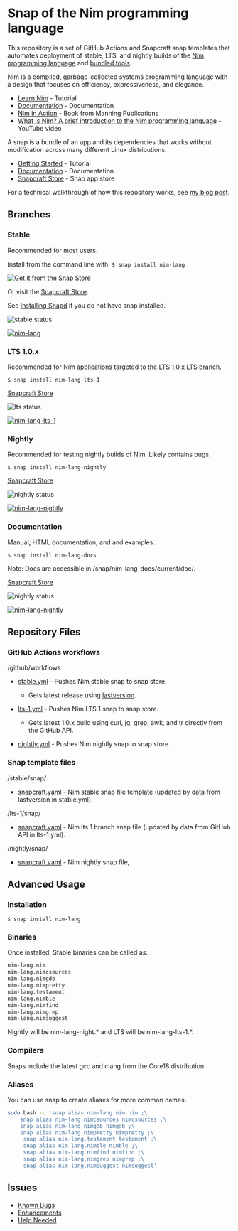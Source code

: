 
# Snap of the Nim programming language

This repository is a set of GitHub Actions and Snapcraft snap templates that automates deployment of stable, LTS, and nightly builds of the [Nim programming language](https://nim-lang.org/) and [bundled tools](https://nim-lang.org/docs/tools.html).

Nim is a compiled, garbage-collected systems programming language with a design that focuses on efficiency, expressiveness, and elegance.

* [Learn Nim](https://nim-lang.org/learn.html) - Tutorial
* [Documentation](https://nim-lang.org/documentation.html) - Documentation
* [Nim in Action](https://www.manning.com/books/nim-in-action) - Book from Manning Publications
* [What Is Nim? A brief introduction to the Nim programming language](https://www.youtube.com/watch?v=nKTLsUF9oyU) - YouTube video

A snap is a bundle of an app and its dependencies that works without modification across many different Linux distributions.

* [Getting Started](https://snapcraft.io/docs/getting-started) - Tutorial
* [Documentation](https://snapcraft.io/docs) - Documentation
* [Snapcraft Store](https://snapcraft.io/store) - Snap app store

For a technical walkthrough of how this repository works, see [my blog post](boxofcables.dev/snaps-for-nim/).

## Branches

### Stable

Recommended for most users.

Install from the command line with: `$ snap install nim-lang`

[![Get it from the Snap Store](https://snapcraft.io/static/images/badges/en/snap-store-black.svg)](https://snapcraft.io/nim-lang)

Or visit the [Snapcraft Store](https://snapcraft.io/nim-lang).

See [Installing Snapd](https://snapcraft.io/docs/installing-snapd) if you do not have snap installed.

![stable status](https://github.com/sirredbeard/nim_lang_snap/workflows/stable/badge.svg)

[![nim-lang](https://snapcraft.io/nim-lang/badge.svg)](https://snapcraft.io/nim-lang)

### LTS 1.0.x

Recommended for Nim applications targeted to the [LTS 1.0.x LTS branch](https://nim-lang.org/blog/2019/09/23/version-100-released.html).

`$ snap install nim-lang-lts-1`

[Snapcraft Store](https://snapcraft.io/nim-lang-lts-1)

![lts status](https://github.com/sirredbeard/nim_lang_snap/workflows/lts-1/badge.svg)

[![nim-lang-lts-1](https://snapcraft.io/nim-lang-lts-1/badge.svg)](https://snapcraft.io/nim-lang-lts-1)

### Nightly

Recommended for testing nightly builds of Nim. Likely contains bugs.

`$ snap install nim-lang-nightly`

[Snapcraft Store](https://snapcraft.io/nim-lang-nightly)

![nightly status](https://github.com/sirredbeard/nim_lang_snap/workflows/nightly/badge.svg)

[![nim-lang-nightly](https://snapcraft.io/nim-lang-nightly/badge.svg)](https://snapcraft.io/nim-lang-nightly)

### Documentation

Manual, HTML documentation, and and examples.

`$ snap install nim-lang-docs`

Note: Docs are accessible in /snap/nim-lang-docs/current/doc/.

[Snapcraft Store](https://snapcraft.io/nim-lang-docs)

![nightly status](https://github.com/sirredbeard/nim_lang_snap/workflows/docs/badge.svg)

[![nim-lang-nightly](https://snapcraft.io/nim-lang-docs/badge.svg)](https://snapcraft.io/nim-lang-docs)

## Repository Files

### GitHub Actions workflows

/github/workflows

* [stable.yml](https://github.com/sirredbeard/nim_lang_snap/tree/master/.github/workflows) - Pushes Nim stable  snap to snap store.

  * Gets latest release using [lastversion](https://github.com/dvershinin/lastversion).

* [lts-1.yml](https://github.com/sirredbeard/nim_lang_snap/tree/master/.github/workflows) - Pushes Nim LTS 1 snap to snap store.

  * Gets latest 1.0.x build using curl, jq, grep, awk, and tr directly from the GitHub API.

* [nightly.yml](https://github.com/sirredbeard/nim_lang_snap/blob/master/.github/workflows/nightly.yml) - Pushes Nim nightly snap to snap store.

### Snap template files

/stable/snap/

* [snapcraft.yaml](https://github.com/sirredbeard/nim_lang_snap/blob/master/stable/snap/snapcraft.yaml) - Nim stable snap file template (updated by data from lastversion in stable.yml).

/lts-1/snap/

* [snapcraft.yaml](https://github.com/sirredbeard/nim_lang_snap/blob/master/lts-1/snap/snapcraft.yaml) - Nim lts 1 branch snap file (updated by data from GitHub API in lts-1.yml).

/nightly/snap/

* [snapcraft.yaml](https://github.com/sirredbeard/nim_lang_snap/blob/master/nightly/snap/snapcraft.yaml) - Nim nightly snap file,

## Advanced Usage

### Installation

`$ snap install nim-lang`

### Binaries

Once installed, Stable binaries can be called as:

```bash
nim-lang.nim
nim-lang.nimcsources
nim-lang.nimgdb
nim-lang.nimpretty
nim-lang.testament
nim-lang.nimble
nim-lang.nimfind
nim-lang.nimgrep
nim-lang.nimsuggest
```

Nightly will be nim-lang-night.* and LTS will be nim-lang-lts-1.*.

### Compilers

Snaps include the latest gcc and clang from the Core18 distribution.

### Aliases

You can use snap to create aliases for more common names:

```bash
sudo bash -c 'snap alias nim-lang.nim nim ;\
    snap alias nim-lang.nimcsources nimcsources ;\
    snap alias nim-lang.nimgdb nimgdb ;\
    snap alias nim-lang.nimpretty nimpretty ;\
     snap alias nim-lang.testament testament ;\
     snap alias nim-lang.nimble nimble ;\
     snap alias nim-lang.nimfind nimfind ;\
     snap alias nim-lang.nimgrep nimgrep ;\
     snap alias nim-lang.nimsuggest nimsuggest'
```

## Issues

* [Known Bugs](https://github.com/sirredbeard/nim_lang_snap/issues?q=is%3Aissue+is%3Aopen+label%3Abug)
* [Enhancements](https://github.com/sirredbeard/nim_lang_snap/issues?q=is%3Aissue+is%3Aopen+label%3Aenhancement)
* [Help Needed](https://github.com/sirredbeard/nim_lang_snap/issues?q=is%3Aissue+is%3Aopen+label%3A%22help+wanted%22)
